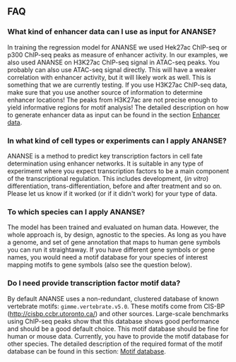 ## FAQ

### What kind of enhancer data can I use as input for ANANSE?

In training the regression model for ANANSE we used Hek27ac ChIP-seq or p300 ChIP-seq peaks as measure of enhancer activity. In our examples, we also used ANANSE on H3K27ac ChIP-seq signal in ATAC-seq peaks. You probably can also use ATAC-seq signal directly. This will have a weaker correlation with enhancer activity, but it will likely work as well. This is something that we are currently testing. If you use H3K27ac ChIP-seq data, make sure that you use another source of information to determine enhancer locations! The peaks from H3K27ac are not precise enough to yield informative regions for motif analysis! The detailed description on how to generate enhancer data as input can be found in the section [Enhancer data](https://anansepy.readthedocs.io/en/latest/input_data/#enhancer-data).

### In what kind of cell types or experiments can I apply ANANSE?

ANANSE is a method to predict key transcription factors in cell fate determination using enhancer networks. It is suitable in any type of experimemt where you expect transcription factors to be a main component of the transcriptional regulation. This includes development, (*in vitro*) differentiation, trans-differentiation, before and after treatment and so on. Please let us know if it worked (or if it didn't work) for your type of data.

### To which species can I apply ANANSE?

The model has been trained and evaluated on human data. However, the whole approach is, by design, agnostic to the species. As long as you have a genome, and set of gene annotation that maps to human gene symbols you can run it straightaway. If you have different gene symbols or gene names, you would need a motif database for your species of interest mapping motifs to gene symbols (also see the question below).

### Do I need provide transcription factor motif data?

By default ANANSE uses a non-redundant, clustered database of known vertebrate motifs: `gimme.vertebrate.v5.0`. These motifs come from CIS-BP (http://cisbp.ccbr.utoronto.ca/) and other sources. Large-scale benchmarks using ChIP-seq peaks show that this database shows good performance and should be a good default choice. This motif database should be fine for human or mouse data. Currently, you have to provide the motif database for other species. The detailed description of the required format of the motif database can be found in this section: [Motif database](https://anansepy.readthedocs.io/en/latest/input_data/#motif-database).

